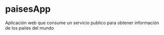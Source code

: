 # paisesApp
Aplicación web que consume un servicio publico para obtener información de los paiíes del mundo
